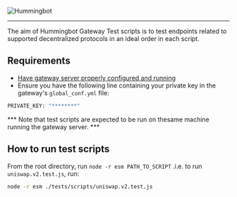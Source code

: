 ![Hummingbot](https://i.ibb.co/X5zNkKw/blacklogo-with-text.png)

----

The aim of Hummingbot Gateway Test scripts is to test endpoints related to supported decentralized protocols in an ideal order in each script.

## Requirements

- [Have gateway server properly configured and running](https://docs.hummingbot.io/gateway/installation/)
- Ensure you have the following line containing your private key in the gateway's `global_conf.yml` file:

```bash
PRIVATE_KEY: "********"
```

*** Note that test scripts are expected to be run on thesame machine running the gateway server. ***

## How to run test scripts

From the root directory, run  `node -r esm PATH_TO_SCRIPT` .i.e. to run `uniswap.v2.test.js`, run:

```bash
node -r esm ./tests/scripts/uniswap.v2.test.js
```
